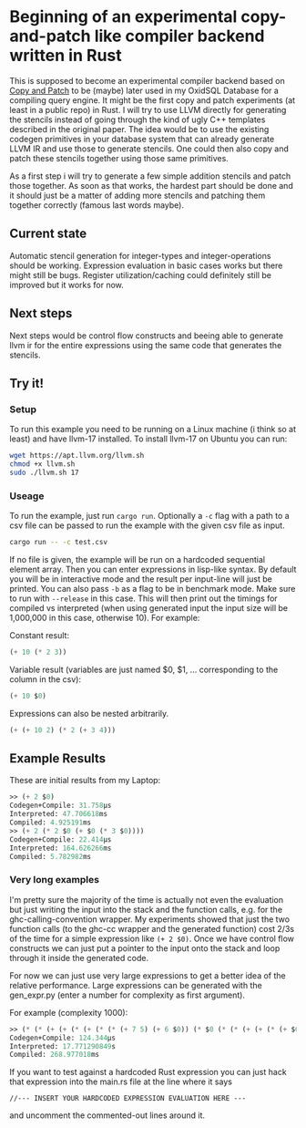# Beginning of an experimental copy-and-patch like compiler backend written in Rust

This is supposed to become an experimental compiler backend based on [Copy and Patch](https://fredrikbk.com/publications/copy-and-patch.pdf) to be (maybe) later used in my OxidSQL Database for a compiling query engine. It might be the first copy and patch experiments (at least in a public repo) in Rust. I will try to use LLVM directly for generating the stencils instead of going through the kind of ugly C++ templates described in the original paper. The idea would be to use the existing codegen primitives in your database system that can already generate LLVM IR and use those to generate stencils. One could then also copy and patch these stencils together using those same primitives.

As a first step i will try to generate a few simple addition stencils and patch those together. As soon as that works, the hardest part should be done and it should just be a matter of adding more stencils and patching them together correctly (famous last words maybe).

## Current state

Automatic stencil generation for integer-types and integer-operations should be working. Expression evaluation in basic cases works but there might still be bugs. Register utilization/caching could definitely still be improved but it works for now.

## Next steps

Next steps would be control flow constructs and beeing able to generate llvm ir for the entire expressions using the same code that generates the stencils.

## Try it!

### Setup

To run this example you need to be running on a Linux machine (i think so at least) and have llvm-17 installed. To install llvm-17 on Ubuntu you can run:

```bash
wget https://apt.llvm.org/llvm.sh
chmod +x llvm.sh
sudo ./llvm.sh 17
```

### Useage

To run the example, just run `cargo run`. Optionally a `-c` flag with a path to a csv file can be passed to run the example with the given csv file as input. 

```bash
cargo run -- -c test.csv
```

If no file is given, the example will be run on a hardcoded sequential element array. Then you can enter expressions in lisp-like syntax. By default you will be in interactive mode and the result per input-line will just be printed. You can also pass `-b` as a flag to be in benchmark mode. Make sure to run with `--release` in this case. This will then print out the timings for compiled vs interpreted (when using generated input the input size will be 1,000,000 in this case, otherwise 10). For example:

Constant result:
```lisp
(+ 10 (* 2 3))
```

Variable result (variables are just named $0, $1, ... corresponding to the column in the csv):
```lisp
(+ 10 $0)
```

Expressions can also be nested arbitrarily.
```lisp
(+ (+ 10 2) (* 2 (+ 3 4)))
```

## Example Results

These are initial results from my Laptop:

```lisp
>> (+ 2 $0)
Codegen+Compile: 31.758µs
Interpreted: 47.706618ms
Compiled: 4.925191ms
>> (+ 2 (* 2 $0 (+ $0 (* 3 $0))))
Codegen+Compile: 22.414µs
Interpreted: 164.626266ms
Compiled: 5.782982ms
```

### Very long examples

I'm pretty sure the majority of the time is actually not even the evaluation but just writing the input into the stack and the function calls, e.g. for the ghc-calling-convention wrapper. My experiments showed that just the two function calls (to the ghc-cc wrapper and the generated function) cost 2/3s of the time for a simple expression like `(+ 2 $0)`. Once we have control flow constructs we can just put a pointer to the input onto the stack and loop through it inside the generated code. 

For now we can just use very large expressions to get a better idea of the relative performance. Large expressions can be generated with the gen_expr.py (enter a number for complexity as first argument). 

For example (complexity 1000):

```lisp
>> (* (* (+ (+ (* (+ (* (* (+ 7 5) (+ 6 $0)) (* $0 (* (* (+ (+ (* (+ $0 10) (* (* $0 (+ 1 (* 5 $0))) (* (+ (+ (+ $0 8) $0) $0) 10))) $0) (+ (* (* $0 8) $0) $0)) (* (+ $0 4) (* (+ 6 5) 8))) (* (* $0 7) $0)))) (+ (* (* (+ (* (* (* $0 $0) 6) 3) (+ (+ $0 7) (* (+ (* 9 $0) $0) $0))) (* (* 2 3) $0)) (+ (* (+ (+ $0 $0) 1) (+ (+ (+ 6 (* (* 1 $0) $0)) (+ $0 4)) (+ 4 7))) (* (+ (* 9 10) 6) (+ (+ $0 $0) (* (* $0 (+ 2 7)) 1))))) (* (* (* (* (+ 3 $0) (* (* 10 (* (+ (+ 10 6) $0) (+ (* $0 $0) 3))) (* (+ (+ (* 8 5) 2) (+ 6 $0)) 2))) (+ (+ (+ $0 (+ (* $0 $0) (* (+ 5 9) 4))) 7) (+ $0 1))) (+ (+ (+ (* (* (* $0 6) (* 10 2)) (+ $0 4)) (* (+ (* (* $0 (* $0 8)) $0) (+ 2 (* (* (+ 9 6) (+ 7 $0)) (* 9 (+ $0 (+ (* $0 4) 6)))))) $0)) (* (* 4 $0) $0)) (+ (+ (* (+ $0 9) 3) $0) (+ 7 $0)))) (* (* (+ (+ 9 $0) (+ (+ (+ 9 $0) $0) (+ (* (+ 3 1) (* (+ $0 $0) 10)) 6))) (* (+ (* (* 6 9) 10) $0) 2)) (* (* (+ (+ (+ 1 5) (* (+ $0 (+ $0 4)) 2)) (* (* (+ (+ (* 7 $0) (* $0 (+ (+ $0 $0) (+ (+ 7 (* $0 $0)) $0)))) (* (+ $0 (+ $0 9)) 3)) (+ (+ (* $0 $0) $0) $0)) (* (+ (+ $0 (* (* $0 $0) 6)) $0) 10))) (* (+ (+ (+ 3 2) 8) (+ (+ (+ (+ (* $0 8) (+ $0 $0)) (+ 7 10)) (+ (+ (* (* 6 $0) $0) $0) 9)) (+ (+ 6 (* (* 4 7) $0)) (* 1 $0)))) (+ 8 (* $0 1)))) (+ (+ (* (* (* $0 5) $0) $0) (* (* 4 5) (* $0 9))) (+ (* (* (+ 6 9) 2) (* (+ 2 4) (* $0 2))) 5))))))) (* (* (* (* (+ (* 1 3) 3) 4) (+ (+ $0 $0) (* $0 1))) (* (* (* (* (* (+ 9 9) 3) $0) (* (+ 9 $0) (* $0 (+ $0 8)))) (+ (+ (+ $0 7) 9) (* $0 $0))) (* (+ (* $0 9) 2) (+ (+ $0 3) 8)))) (+ (* $0 (+ 10 10)) 4))) (* (+ (* (+ (+ (* (* $0 (* (* (* $0 $0) (+ 6 $0)) (* (* 6 $0) $0))) (+ 4 7)) (+ 7 (* $0 6))) (* (* (* (+ $0 9) 8) 1) $0)) (+ (* 5 1) (+ $0 5))) (+ (+ $0 4) (+ $0 (* (+ (+ $0 1) $0) $0)))) (* (* (+ (+ (+ $0 $0) $0) (* (* (+ $0 2) (+ (+ (+ (+ 1 8) 2) $0) (+ $0 1))) (* 10 3))) (+ (+ (* (* (+ (+ $0 $0) $0) (* $0 3)) (+ 7 (+ 8 (* $0 $0)))) (* (+ (* 1 8) (+ $0 (+ (+ (* $0 8) 4) $0))) (* $0 4))) (+ (* 10 (* $0 $0)) 4))) (* (+ (* (* (* $0 2) $0) (+ (+ (+ (+ $0 $0) $0) (* $0 $0)) (+ 1 (* (* $0 3) (+ $0 10))))) (* (+ (* 1 10) (* (+ $0 $0) (* (* (+ 1 (* 9 5)) 7) (* (* (+ 6 4) $0) $0)))) (* (* $0 3) (+ $0 3)))) (+ $0 $0))))) (+ (+ (* (* $0 9) $0) (* (* (* $0 3) (+ 4 4)) $0)) (+ (+ (+ $0 8) (+ (* 5 $0) (+ $0 $0))) (* (* (* (+ 4 3) (+ (+ 5 8) $0)) (* (+ $0 $0) (+ (* (+ 8 $0) $0) (* (* $0 3) (+ (* 4 8) (+ 3 (+ (+ $0 3) (+ 5 1)))))))) (* 4 $0))))) (* (* (+ (+ (+ (+ (+ $0 $0) (+ (* $0 $0) 9)) (+ (+ (+ 5 1) 8) $0)) (* (* (+ (* 7 10) (+ 9 $0)) $0) (* 5 (* (* $0 9) 7)))) (+ (+ 1 5) (+ $0 8))) (+ $0 10)) (* (+ 3 (+ (* (+ $0 (+ (+ (* 1 $0) 2) 7)) (* (* (* 1 $0) (* (* (* (+ 5 $0) (+ (* 5 $0) (* 3 $0))) (* 10 (* 4 $0))) $0)) (+ (+ (* (+ (+ 5 (+ $0 $0)) 4) 1) (* 10 8)) (+ (+ 5 (+ 7 $0)) (* (+ (+ (* $0 $0) (* 9 (+ (+ $0 4) 5))) $0) 9))))) (* (+ (+ 7 (+ (+ $0 10) (+ $0 $0))) (+ (* (* (+ (+ (* 5 6) $0) (+ (* 8 $0) 1)) $0) (+ (* (+ (+ (* 8 4) $0) 5) $0) 10)) (+ 4 (* 10 (* 3 $0))))) (* (+ 3 $0) 10)))) (+ (+ 9 1) (* (+ (+ $0 $0) (* (+ $0 (+ (+ $0 $0) $0)) 7)) (+ 1 (+ 7 $0))))))) (+ (+ (+ (* $0 (+ $0 $0)) (+ (* $0 $0) (* (* (+ (+ 6 10) 1) $0) (* (* 7 $0) 7)))) (* (+ (* $0 (* 4 10)) (* $0 (* 5 9))) (* (* (+ $0 6) (+ $0 (+ 1 (+ $0 $0)))) (* (* (* $0 (+ 8 3)) 2) (* $0 3))))) (+ (+ (* (+ (* (* (+ (+ $0 5) 10) 8) $0) (* (+ (* $0 (* $0 3)) (+ 10 $0)) (* (* (+ (* (+ $0 5) $0) 4) 2) (* (+ (+ (+ 8 $0) $0) 4) 1)))) (* (+ 5 (+ (+ (* $0 9) (+ $0 $0)) (+ $0 10))) $0)) (* (* (* (+ (* 10 (* 2 2)) (* 6 3)) (* (+ 8 6) 7)) 5) (* (* (+ (+ (+ $0 (* $0 $0)) (* $0 (+ (* (+ $0 10) $0) (* (* (+ 2 5) (* (* (* 5 4) 1) 6)) $0)))) (* (+ (+ 3 (+ (* (+ (+ 3 5) $0) 7) $0)) $0) (+ (* (* 3 3) $0) (+ (* 6 (* $0 $0)) $0)))) (+ (+ (+ $0 7) (+ $0 $0)) 7)) (+ (* (* 8 $0) $0) (* (* (+ (+ $0 $0) $0) (* $0 $0)) (* (+ 5 1) 8)))))) (* (* (+ (+ 6 2) (* $0 (* (+ (* 10 $0) $0) $0))) (+ (* (* 6 (+ (+ 1 $0) (* $0 (* (+ (* 1 $0) 2) 7)))) (* (* (+ (* (* (+ (* $0 10) $0) $0) 3) (* (+ 7 3) (* 10 9))) 3) $0)) (* (+ (+ (* $0 4) (* (* $0 8) (+ (+ (* 4 10) 5) $0))) (* (+ $0 7) (* (+ (* (+ 7 9) (+ $0 (+ $0 4))) (* (* (* $0 (+ $0 8)) (* (+ $0 $0) 3)) 2)) (* (+ (* $0 (* 9 $0)) 7) $0)))) $0))) (* (* (* (* (+ (* (+ 3 1) $0) (* 9 4)) 10) 4) 9) (+ (+ (+ $0 9) $0) 4))))))
Codegen+Compile: 124.344µs
Interpreted: 17.771290849s
Compiled: 268.977018ms
```


If you want to test against a hardcoded Rust expression you can just hack that expression into the main.rs file at the line where it says 
```                            
//--- INSERT YOUR HARDCODED EXPRESSION EVALUATION HERE ---
```
and uncomment the commented-out lines around it.


